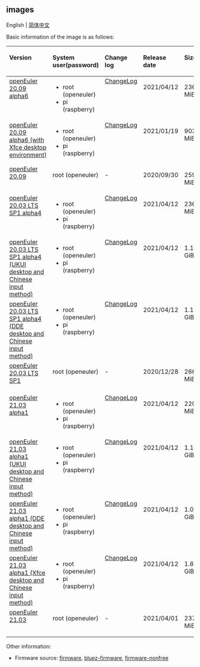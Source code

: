 ## images

English | [简体中文](./images.md)

Basic information of the image is as follows:

<table><thead align="left"><tr>
<th class="cellrowborder" valign="top" width="10%"><p><strong>Version</strong></p></th>
<th class="cellrowborder" valign="top" width="10%"><p><strong>System user(password)</strong></p></th>
<th class="cellrowborder" valign="top" width="10%"><p><strong>Change log</strong></p></th>
<th class="cellrowborder" valign="top" width="10%"><p><strong>Release date</strong></p></th>
<th class="cellrowborder" valign="top" width="10%"><p><strong>Size</strong></p></th>
<th class="cellrowborder" valign="top" width="10%"><p><strong>Kernel version</strong></p></th>
<th class="cellrowborder" valign="top" width="10%"><p><strong>Repository of rootfs</strong></p></th>
</tr></thead>
<tbody>
<tr>
<td class="cellrowborder" valign="top" width="10%"><a href="https://isrc.iscas.ac.cn/eulixos/repo/others/openeuler-raspberrypi/images/openEuler-20.09-raspi-aarch64-alpha6.img.xz">openEuler 20.09 alpha6</a></td>
<td class="cellrowborder" valign="top" width="10%"><ul><li>root (openeuler)</li><li>pi (raspberry)</li></ul></td>
<td class="cellrowborder" valign="top" width="10%"><a href="documents/changelog/changelog-20.09.en.md">ChangeLog</a></td>
<td class="cellrowborder" valign="top" width="10%"><p>2021/04/12</p></td>
<td class="cellrowborder" valign="top" width="10%"><p>236 MiB</p></td>
<td class="cellrowborder" valign="top" width="10%"><p>4.19.140-2104.1.0.0010</p></td>
<td class="cellrowborder" valign="top" width="10%"><a href="https://gitee.com/src-openeuler/openEuler-repos/blob/openEuler-20.09/generic.repo">openEuler 20.09 repository built daily</a></td>
</tr>
<tr>
<td class="cellrowborder" valign="top" width="10%"><a href="https://isrc.iscas.ac.cn/eulixos/repo/others/openeuler-raspberrypi/images/openEuler-20.09-Xfce-raspi-aarch64-alpha6.img.xz">openEuler 20.09 alpha6 (with Xfce desktop environment)</a></td>
<td class="cellrowborder" valign="top" width="10%"><ul><li>root (openeuler)</li><li>pi (raspberry)</li></ul></td>
<td class="cellrowborder" valign="top" width="10%"><a href="documents/changelog/changelog-20.09-Xfce.en.md">ChangeLog</a></td>
<td class="cellrowborder" valign="top" width="10%"><p>2021/01/19</p></td>
<td class="cellrowborder" valign="top" width="10%"><p>903 MiB</p></td>
<td class="cellrowborder" valign="top" width="10%"><p>4.19.138-2008.1.0.0001</p></td>
<td class="cellrowborder" valign="top" width="10%"><a href="https://repo.openeuler.org/openEuler-20.09/">openEuler 20.09 repository</a></td>
</tr>
<tr>
<td class="cellrowborder" valign="top" width="10%"><a href="https://repo.openeuler.org/openEuler-20.09/raspi_img/aarch64/openEuler-20.09-raspi-aarch64.img.xz">openEuler 20.09</a></td>
<td class="cellrowborder" valign="top" width="10%"><p>root (openeuler)</p></td>
<td class="cellrowborder" valign="top" width="10%"><p>-</p></td>
<td class="cellrowborder" valign="top" width="10%"><p>2020/09/30</p></td>
<td class="cellrowborder" valign="top" width="10%"><p>259 MiB</p></td>
<td class="cellrowborder" valign="top" width="10%"><p>4.19.138-2008.1.0.0001</p></td>
<td class="cellrowborder" valign="top" width="10%"><a href="https://repo.openeuler.org/openEuler-20.09/">openEuler 20.09 repository</a></td>
</tr>
<tr>
<td class="cellrowborder" valign="top" width="10%"><a href="https://isrc.iscas.ac.cn/eulixos/repo/others/openeuler-raspberrypi/images/openEuler-20.03-LTS-SP1-raspi-aarch64-alpha4.img.xz">openEuler 20.03 LTS SP1 alpha4</a></td>
<td class="cellrowborder" valign="top" width="10%"><ul><li>root (openeuler)</li><li>pi (raspberry)</li></ul></td>
<td class="cellrowborder" valign="top" width="10%"><a href="documents/changelog/changelog-20.03-LTS-SP1.en.md">ChangeLog</a></td>
<td class="cellrowborder" valign="top" width="10%"><p>2021/04/12</p></td>
<td class="cellrowborder" valign="top" width="10%"><p>236 MiB</p></td>
<td class="cellrowborder" valign="top" width="10%"><p>4.19.90-2104.1.0.0017</p></td>
<td class="cellrowborder" valign="top" width="10%"><a href="http://119.3.219.20:82/openEuler:/20.03:/LTS:/SP1/standard_aarch64/aarch64/">openEuler 20.03 LTS SP1 repository built daily</a></td>
</tr>
<tr>
<td class="cellrowborder" valign="top" width="10%"><a href="https://isrc.iscas.ac.cn/eulixos/repo/others/openeuler-raspberrypi/images/openEuler-20.03-LTS-SP1-UKUI-raspi-aarch64-alpha4.img.xz">openEuler 20.03 LTS SP1 alpha4 (UKUI desktop and Chinese input method)</a></td>
<td class="cellrowborder" valign="top" width="10%"><ul><li>root (openeuler)</li><li>pi (raspberry)</li></ul></td>
<td class="cellrowborder" valign="top" width="10%"><a href="documents/changelog/changelog-20.03-LTS-SP1-UKUI.en.md">ChangeLog</a></td>
<td class="cellrowborder" valign="top" width="10%"><p>2021/04/12</p></td>
<td class="cellrowborder" valign="top" width="10%"><p>1.1 GiB</p></td>
<td class="cellrowborder" valign="top" width="10%"><p>4.19.90-2104.1.0.0017</p></td>
<td class="cellrowborder" valign="top" width="10%"><a href="http://119.3.219.20:82/openEuler:/20.03:/LTS:/SP1/standard_aarch64/aarch64/">openEuler 20.03 LTS SP1 repository built daily</a></td>
</tr>
<tr>
<td class="cellrowborder" valign="top" width="10%"><a href="https://isrc.iscas.ac.cn/eulixos/repo/others/openeuler-raspberrypi/images/openEuler-20.03-LTS-SP1-DDE-raspi-aarch64-alpha4.img.xz">openEuler 20.03 LTS SP1 alpha4 (DDE desktop and Chinese input method)</a></td>
<td class="cellrowborder" valign="top" width="10%"><ul><li>root (openeuler)</li><li>pi (raspberry)</li></ul></td>
<td class="cellrowborder" valign="top" width="10%"><a href="documents/changelog/changelog-20.03-LTS-SP1-DDE.en.md">ChangeLog</a></td>
<td class="cellrowborder" valign="top" width="10%"><p>2021/04/12</p></td>
<td class="cellrowborder" valign="top" width="10%"><p>1.1 GiB</p></td>
<td class="cellrowborder" valign="top" width="10%"><p>4.19.90-2104.1.0.0017</p></td>
<td class="cellrowborder" valign="top" width="10%"><a href="http://119.3.219.20:82/openEuler:/20.03:/LTS:/SP1/standard_aarch64/aarch64/">openEuler 20.03 LTS SP1 repository built daily</a></td>
</tr>
<tr>
<td class="cellrowborder" valign="top" width="10%"><a href="https://repo.openeuler.org/openEuler-20.03-LTS-SP1/raspi_img/aarch64/openEuler-20.03-LTS-SP1-raspi-aarch64.img.xz">openEuler 20.03 LTS SP1</a></td>
<td class="cellrowborder" valign="top" width="10%"><p>root (openeuler)</p></td>
<td class="cellrowborder" valign="top" width="10%"><p>-</p></td>
<td class="cellrowborder" valign="top" width="10%"><p>2020/12/28</p></td>
<td class="cellrowborder" valign="top" width="10%"><p>266 MiB</p></td>
<td class="cellrowborder" valign="top" width="10%"><p>4.19.90-2012.3.0.0011</p></td>
<td class="cellrowborder" valign="top" width="10%"><a href="https://gitee.com/src-openeuler/openEuler-repos/blob/openEuler-20.03-LTS-SP1/generic.repo">openEuler 20.03 LTS SP1 repository</a></td>
</tr>
<tr>
<td class="cellrowborder" valign="top" width="10%"><a href="https://isrc.iscas.ac.cn/eulixos/repo/others/openeuler-raspberrypi/images/openEuler-21.03-raspi-aarch64-alpha1.img.xz">openEuler 21.03 alpha1</a></td>
<td class="cellrowborder" valign="top" width="10%"><ul><li>root (openeuler)</li><li>pi (raspberry)</li></ul></td>
<td class="cellrowborder" valign="top" width="10%"><a href="documents/changelog/changelog-21.03.en.md">ChangeLog</a></td>
<td class="cellrowborder" valign="top" width="10%"><p>2021/04/12</p></td>
<td class="cellrowborder" valign="top" width="10%"><p>220 MiB</p></td>
<td class="cellrowborder" valign="top" width="10%"><p>5.10.0-4.18.0.9</p></td>
<td class="cellrowborder" valign="top" width="10%"><a href="http://119.3.219.20:82/openEuler:/21.03/standard_aarch64/aarch64/">openEuler 21.03 repository built daily</a></td>
</tr>
<tr>
<td class="cellrowborder" valign="top" width="10%"><a href="https://isrc.iscas.ac.cn/eulixos/repo/others/openeuler-raspberrypi/images/openEuler-21.03-UKUI-raspi-aarch64-alpha1.img.xz">openEuler 21.03 alpha1 (UKUI desktop and Chinese input method)</a></td>
<td class="cellrowborder" valign="top" width="10%"><ul><li>root (openeuler)</li><li>pi (raspberry)</li></ul></td>
<td class="cellrowborder" valign="top" width="10%"><a href="documents/changelog/changelog-21.03-UKUI.en.md">ChangeLog</a></td>
<td class="cellrowborder" valign="top" width="10%"><p>2021/04/12</p></td>
<td class="cellrowborder" valign="top" width="10%"><p>1.1 GiB</p></td>
<td class="cellrowborder" valign="top" width="10%"><p>5.10.0-4.18.0.9</p></td>
<td class="cellrowborder" valign="top" width="10%"><a href="http://119.3.219.20:82/openEuler:/21.03/standard_aarch64/aarch64/">openEuler 21.03 repository built daily</a></td>
</tr>
<tr>
<td class="cellrowborder" valign="top" width="10%"><a href="https://isrc.iscas.ac.cn/eulixos/repo/others/openeuler-raspberrypi/images/openEuler-21.03-DDE-raspi-aarch64-alpha1.img.xz">openEuler 21.03 alpha1 (DDE desktop and Chinese input method)</a></td>
<td class="cellrowborder" valign="top" width="10%"><ul><li>root (openeuler)</li><li>pi (raspberry)</li></ul></td>
<td class="cellrowborder" valign="top" width="10%"><a href="documents/changelog/changelog-21.03-DDE.en.md">ChangeLog</a></td>
<td class="cellrowborder" valign="top" width="10%"><p>2021/04/12</p></td>
<td class="cellrowborder" valign="top" width="10%"><p>1.0 GiB</p></td>
<td class="cellrowborder" valign="top" width="10%"><p>5.10.0-4.18.0.9</p></td>
<td class="cellrowborder" valign="top" width="10%"><a href="http://119.3.219.20:82/openEuler:/21.03/standard_aarch64/aarch64/">openEuler 21.03 repository built daily</a></td>
</tr>
<tr>
<td class="cellrowborder" valign="top" width="10%"><a href="https://isrc.iscas.ac.cn/eulixos/repo/others/openeuler-raspberrypi/images/openEuler-21.03-Xfce-raspi-aarch64-alpha1.img.xz">openEuler 21.03 alpha1 (Xfce desktop and Chinese input method)</a></td>
<td class="cellrowborder" valign="top" width="10%"><ul><li>root (openeuler)</li><li>pi (raspberry)</li></ul></td>
<td class="cellrowborder" valign="top" width="10%"><a href="documents/changelog/changelog-21.03-Xfce.en.md">ChangeLog</a></td>
<td class="cellrowborder" valign="top" width="10%"><p>2021/04/12</p></td>
<td class="cellrowborder" valign="top" width="10%"><p>1.8 GiB</p></td>
<td class="cellrowborder" valign="top" width="10%"><p>5.10.0-4.18.0.9</p></td>
<td class="cellrowborder" valign="top" width="10%"><a href="http://119.3.219.20:82/openEuler:/21.03/standard_aarch64/aarch64/">openEuler 21.03 repository built daily</a></td>
</tr>
<tr>
<td class="cellrowborder" valign="top" width="10%"><a href="https://repo.openeuler.org/openEuler-21.03/raspi_img/openEuler-21.03-raspi-aarch64.img.xz">openEuler 21.03</a></td>
<td class="cellrowborder" valign="top" width="10%"><p>root (openeuler)</p></td>
<td class="cellrowborder" valign="top" width="10%"><p>-</p></td>
<td class="cellrowborder" valign="top" width="10%"><p>2021/04/01</p></td>
<td class="cellrowborder" valign="top" width="10%"><p>237 MiB</p></td>
<td class="cellrowborder" valign="top" width="10%"><p>5.10.0-4.17.0.8</p></td>
<td class="cellrowborder" valign="top" width="10%"><a href="https://gitee.com/src-openeuler/openEuler-repos/blob/openEuler-21.03/generic.repo">openEuler 21.03 repository</a></td>
</tr>
</tbody></table>

Other information:
- Firmware source: [firmware](https://github.com/raspberrypi/firmware), [bluez-firmware](https://github.com/RPi-Distro/bluez-firmware), [firmware-nonfree](https://github.com/RPi-Distro/firmware-nonfree)

